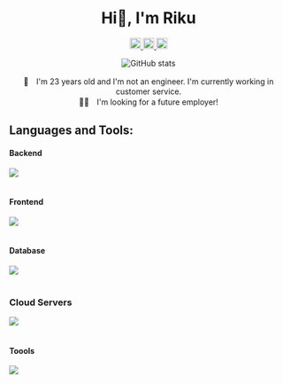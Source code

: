 <link rel="preconnect" href="https://fonts.googleapis.com">
<link rel="preconnect" href="https://fonts.gstatic.com" crossorigin>
<link href="https://fonts.googleapis.com/css2?family=Merriweather:ital,wght@0,300;0,400;0,700;0,900;1,300;1,400;1,700;1,900&display=swap" rel="stylesheet">
<div align="center">
  <h1>Hi👋, I'm Riku</h1>
  <a href="https://twitter.com/Riku_engineer">
    <img height="20" src="https://img.shields.io/twitter/follow/Riku_engineer" />
  </a>
  <a href="http://qiita.com/Riku_dazo">
    <img height="20" src="https://qiita-badge.apiapi.app/s/yutkat/posts.svg" />
  </a>
  <a href="http://qiita.com/Riku_dazo">
    <img height="20" src="https://qiita-badge.apiapi.app/s/Riku_dazo/contributions.svg" />
  </a>

  ![GitHub stats](https://github-readme-stats.vercel.app/api?username=Ree9o&show_icons=true&theme=radical)

   🌱　I'm 23 years old and I'm not an engineer. I'm currently working in customer service.  
   👨‍💻　I'm looking for a future employer!
</div>

## Languages and Tools:

#### Backend
<img src="https://skillicons.dev/icons?i=ts,nodejs,nestjs,ruby,rails" /> <br /><br />

#### Frontend
<img src="https://skillicons.dev/icons?i=js,ts,react,nextjs,html,css,tailwindcss,apollo" /> <br /><br />
#### Database
<img src="https://skillicons.dev/icons?i=mysql,postgresql,supabase,graphql,prisma" /> <br /><br />
### Cloud Servers
<img src="https://skillicons.dev/icons?i=aws" /> <br /><br />
#### Toools
<img src="https://skillicons.dev/icons?i=git,github,docker,figma,linux,neovim" /> <br /><br />

